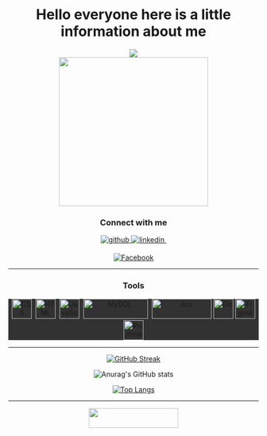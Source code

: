 <h1 align="center">Hello everyone here is a little information about me</h1>
<div id="header" align="center">
<img src="https://drive.google.com/uc?export=download&confirm=no_antivirus&id=1C0B-FO2O4rx_9wctam-Nfm-r63BXJhuv" />
</div>
<div id="header" align="center">
  <img src="https://media.giphy.com/media/Aa3k6VDl2EDauCyE6U/giphy.gif" width="300"/>  
</div>

<!--Connect with me -->
<h3 align="center" target="_blank">Connect with me</h3>
<div align="center">
  
<a href="https://github.com/chabanova-ekaterina" target="_blank">
<img src=https://img.shields.io/badge/github-%2324292e.svg?&style=for-the-badge&logo=github&logoColor=white alt=github style="margin-bottom: 5px;" />
</a>
<a href="https://linkedin.com/in/ekaterina-chabanova/" target="_blank">
<img src=https://img.shields.io/badge/linkedin-%231E77B5.svg?&style=for-the-badge&logo=linkedin&logoColor=white alt=linkedin style="margin-bottom: 5px;" />
</a>
<a href="" target="_blank">
<img src=https://img.shields.io/badge/-Facebook-blue&style=for-the-badge&logo=linkedin&logoColor=white alt="" style="margin-bottom: 5px;" />
</a>  
</div>

<!--Facebook -->
<div align="center" target="_blank">

[![Facebook](https://img.shields.io/badge/Facebook-%231877F2.svg?style=for-the-badge&logo=Facebook&logoColor=white)](https://www.facebook.com/esnovichkova/)
</div>

---
<!-- Tools -->
<h3 align="center" target="_blank">Tools</h3>
<div align="center" style="background-color: rgb(50, 50, 50);">
  <img src="https://drive.google.com/uc?export=download&confirm=no_antivirus&id=1xr_h9yg6-ZmftS_UPwg11sYQquvK4-0t"  title="CSS3" alt="CSS" width="40" height="40"/>&nbsp;
  <img src="https://drive.google.com/uc?export=download&confirm=no_antivirus&id=1N_kMTKkw-EMrdpKwri54SKRmNotLEEH2" title="HTML5" alt="HTML" width="40" height="40"/>&nbsp;
  <img src="https://drive.google.com/uc?export=download&confirm=no_antivirus&id=1OggP9DdM0zLIRX2L3ok7WzX-SXLow6oi" title="JavaScript" alt="JavaScript" width="40" height="40"/>&nbsp;
  <img src="https://drive.google.com/uc?export=download&confirm=no_antivirus&id=1yKsaRV6ttuPvi8cbGbu_U-OJWDjhAtop" title="MySQL"  alt="MySQL" width="130" height="40"/>&nbsp;
  <img src="https://drive.google.com/uc?export=download&confirm=no_antivirus&id=1E7DP_ALjMakjm-GAJGWZH11vBEapHY4N" title="Jira" alt="Jira" width="120" height="40"/>
  <img src="https://drive.google.com/uc?export=download&confirm=no_antivirus&id=1bT8xerzZ_L4P9KnG-pPrs8VNYfLfH_Xk" title="Git" alt="Git" width="40" height="40"/>
  <img src="https://drive.google.com/uc?export=download&confirm=no_antivirus&id=1xWNp27gQAPgkUPyBRavg47CIReewe8fT" title="Figma" **alt="Figma" width="40" height="40"/>
  <img src="https://drive.google.com/uc?export=download&confirm=no_antivirus&id=1hdw3eZFGswGVgZX19krDZ-94tUowdJpT" title="Postman" **alt="Postman" width="40" height="40"/>
</div>




---

<!--Streak Stats -->

<div align="center">

[![GitHub Streak](http://github-readme-streak-stats.herokuapp.com?user=chabanova-ekaterina&theme=midnight-purple&border_radius=8&date_format=j%20M%5B%20Y%5D&mode=weekly)](https://git.io/streak-stats)
</div>


<!--Stats -->
<div align="center">

![Anurag's GitHub stats](https://github-readme-stats.vercel.app/api?username=chabanova-ekaterina&show_icons=true&theme=midnight-purple)
</div> 

<!--Hide Progress Bars -->
<div align="center">
  
[![Top Langs](https://github-readme-stats.vercel.app/api/top-langs/?username=chabanova-ekaterina&layout=compact&theme=midnight-purple)](https://github.com/chabanova-ekaterina/github-readme-stats)
  
</div>

---

<div align="center">
<img src="https://komarev.com/ghpvc/?username=chabanova-ekaterina&&style=flat-square" align="center" width="180" height="40"/>
</div>
